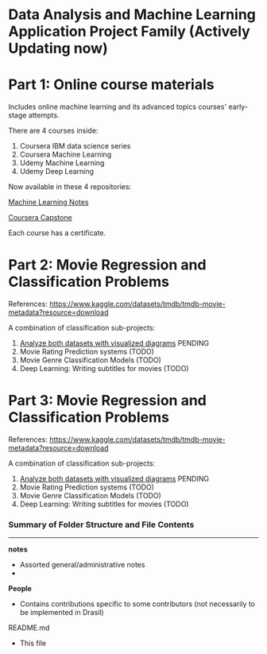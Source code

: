# Data Analysis and Machine Learning Application Project Family (Actively Updating now)

# Part 1: Online course materials

Includes online machine learning and its advanced topics courses' early-stage attempts.

There are 4 courses inside:
1. Coursera IBM data science series
2. Coursera Machine Learning
3. Udemy Machine Learning
4. Udemy Deep Learning

Now available in these 4 repositories:

[Machine Learning Notes](https://github.com/daijingz/Data-Science-Machine-Learning/blob/main/Machine%20Learning%20Notes/Week_1.ipynb)

[Coursera Capstone](https://github.com/daijingz/Data-Science-Machine-Learning/tree/main/Coursera%20Capstone)

Each course has a certificate.

# Part 2: Movie Regression and Classification Problems

References: https://www.kaggle.com/datasets/tmdb/tmdb-movie-metadata?resource=download

A combination of classification sub-projects:
1. [Analyze both datasets with visualized diagrams](https://github.com/daijingz/Data-Science-Machine-Learning/blob/main/Movies/Movie%20Data%20Analysis.ipynb) PENDING
2. Movie Rating Prediction systems (TODO)
3. Movie Genre Classification Models (TODO)
4. Deep Learning: Writing subtitles for movies (TODO)

# Part 3: Movie Regression and Classification Problems

References: https://www.kaggle.com/datasets/tmdb/tmdb-movie-metadata?resource=download

A combination of classification sub-projects:
1. [Analyze both datasets with visualized diagrams](https://github.com/daijingz/Data-Science-Machine-Learning/blob/main/Movies/Movie%20Data%20Analysis.ipynb) PENDING
2. Movie Rating Prediction systems (TODO)
3. Movie Genre Classification Models (TODO)
4. Deep Learning: Writing subtitles for movies (TODO)

### Summary of Folder Structure and File Contents

--------------------------------------------------
 
**notes**

- Assorted general/administrative notes
- 
**People**

- Contains contributions specific to some contributors (not necessarily to be implemented in Drasil)
  
README.md

- This file
